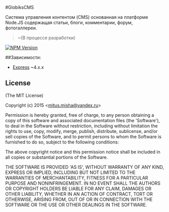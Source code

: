 #GlobiksCMS

Система управления контентом (CMS) основанная на платформе Node.JS содержащая статьи, блоги, комментарии, форум, фотогаллереи.
> ~(В процессе разработки)

[![NPM Version][npm-image]][npm-url]

##Зависимости:
- [Express](https://www.npmjs.com/package/express) ~4.x.x

## License

(The MIT License)

Copyright (c) 2015  &lt;mitus.misha@yandex.ru&gt;

Permission is hereby granted, free of charge, to any person obtaining
a copy of this software and associated documentation files (the
'Software'), to deal in the Software without restriction, including
without limitation the rights to use, copy, modify, merge, publish,
distribute, sublicense, and/or sell copies of the Software, and to
permit persons to whom the Software is furnished to do so, subject to
the following conditions:

The above copyright notice and this permission notice shall be
included in all copies or substantial portions of the Software.

THE SOFTWARE IS PROVIDED 'AS IS', WITHOUT WARRANTY OF ANY KIND,
EXPRESS OR IMPLIED, INCLUDING BUT NOT LIMITED TO THE WARRANTIES OF
MERCHANTABILITY, FITNESS FOR A PARTICULAR PURPOSE AND NONINFRINGEMENT.
IN NO EVENT SHALL THE AUTHORS OR COPYRIGHT HOLDERS BE LIABLE FOR ANY
CLAIM, DAMAGES OR OTHER LIABILITY, WHETHER IN AN ACTION OF CONTRACT,
TORT OR OTHERWISE, ARISING FROM, OUT OF OR IN CONNECTION WITH THE
SOFTWARE OR THE USE OR OTHER DEALINGS IN THE SOFTWARE.

[npm-image]: https://img.shields.io/npm/v/express.svg
[npm-url]: https://npmjs.org/package/express